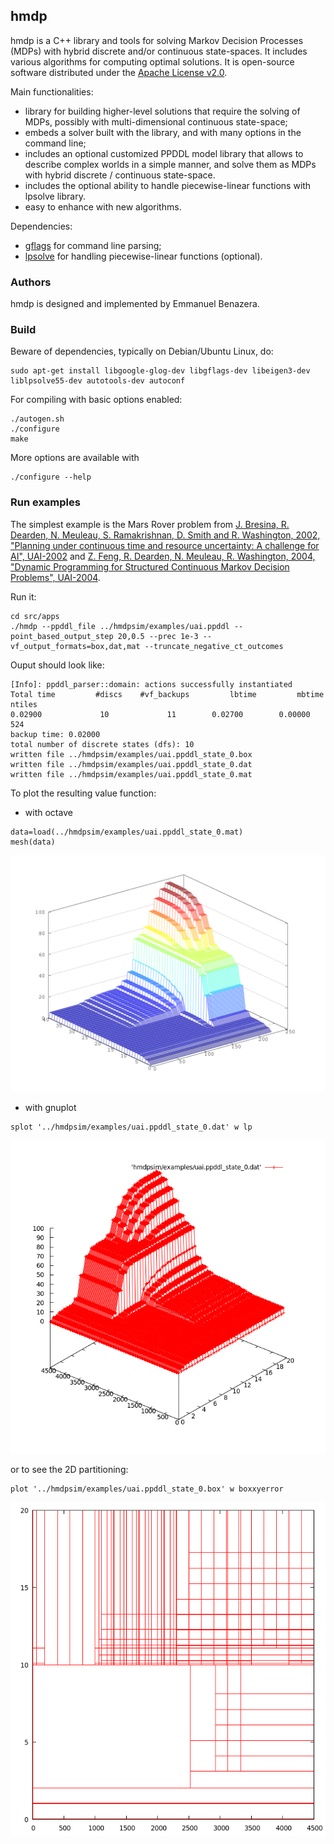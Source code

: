 ## hmdp
hmdp is a C++ library and tools for solving Markov Decision Processes (MDPs) with hybrid discrete and/or continuous state-spaces. It includes various algorithms for computing optimal solutions. It is open-source software distributed under the [Apache License v2.0](http://www.apache.org/licenses/LICENSE-2.0).

Main functionalities:
* library for building higher-level solutions that require the solving of MDPs, possibly with multi-dimensional continuous state-space;
* embeds a solver built with the library, and with many options in the command line;
* includes an optional customized PPDDL model library that allows to describe complex worlds in a simple manner, and solve them as MDPs with hybrid discrete / continuous state-space.
* includes the optional ability to handle piecewise-linear functions with lpsolve library.
* easy to enhance with new algorithms.

Dependencies:
* [gflags](https://code.google.com/p/gflags/) for command line parsing;
* [lpsolve](http://sourceforge.net/projects/lpsolve/) for handling piecewise-linear functions (optional).

### Authors
hmdp is designed and implemented by Emmanuel Benazera.

### Build
Beware of dependencies, typically on Debian/Ubuntu Linux, do:
```
sudo apt-get install libgoogle-glog-dev libgflags-dev libeigen3-dev liblpsolve55-dev autotools-dev autoconf
```

For compiling with basic options enabled:
```
./autogen.sh
./configure
make
```

More options are available with 
```
./configure --help
```

### Run examples

The simplest example is the Mars Rover problem from [J. Bresina, R. Dearden, N. Meuleau, S. Ramakrishnan, D. Smith and
R. Washington, 2002, "Planning under continuous time and resource
uncertainty: A challenge for AI", UAI-2002](http://arxiv.org/abs/1301.0559) and [Z. Feng, R. Dearden, N. Meuleau, R. Washington, 2004, "Dynamic Programming for Structured Continuous Markov Decision Problems", UAI-2004](http://arxiv.org/abs/1207.4115).

Run it:
```
cd src/apps
./hmdp --ppddl_file ../hmdpsim/examples/uai.ppddl --point_based_output_step 20,0.5 --prec 1e-3 --vf_output_formats=box,dat,mat --truncate_negative_ct_outcomes
```

Ouput should look like:
```
[Info]: ppddl_parser::domain: actions successfully instantiated
Total time         #discs    #vf_backups         lbtime         mbtime        ntiles
0.02900             10             11        0.02700        0.00000       524
backup time: 0.02000
total number of discrete states (dfs): 10
written file ../hmdpsim/examples/uai.ppddl_state_0.box
written file ../hmdpsim/examples/uai.ppddl_state_0.dat
written file ../hmdpsim/examples/uai.ppddl_state_0.mat

```

To plot the resulting value function:

* with octave
```
data=load(../hmdpsim/examples/uai.ppddl_state_0.mat)
mesh(data)
```
![alt text](/src/hmdpsim/examples/uai_mat.png "title")

* with gnuplot
```
splot '../hmdpsim/examples/uai.ppddl_state_0.dat' w lp
```
![alt text](/src/hmdpsim/examples/uai_dat.png "title")

or to see the 2D partitioning:
```
plot '../hmdpsim/examples/uai.ppddl_state_0.box' w boxxyerror
```
![alt text](/src/hmdpsim/examples/uai_box.png "title")
